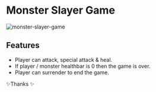 # Monster Slayer Game

![monster-slayer-game](https://github.com/harrysan/monster-slayer-game/assets/49061804/87c0ffed-14f4-4889-bc2d-3d3c780aa7dd)

## Features
- Player can attack, special attack & heal.
- If player / monster healthbar is 0 then the game is over.
- Player can surrender to end the game.

✨Thanks ✨
